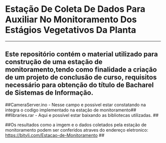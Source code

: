 # Estação De Coleta De Dados Para Auxiliar No Monitoramento Dos Estágios Vegetativos Da Planta #
________________________________________________________________________________________________
## Este repositório contém o material utilizado para construção de uma estação de monitoramento,tendo como finalidade a criação de um projeto de conclusão de curso, requisitos necessário para obtenção do título de Bacharel de Sistemas de Informação. ##

##CameraServer.ino - Nesse campo e possivel estar constatando na integra o codigo implementado na estação de monitoramento##
##libraries.rar - Aqui e possível estar baixando as bibliotecas utilizadas. ##

##Os resultados como a imgem e o dados coletados pela estação de monitoramento podem ser conferidos atraves do endereço eletronico: https://bityli.com/Estacao-de-Monitoramento ##

